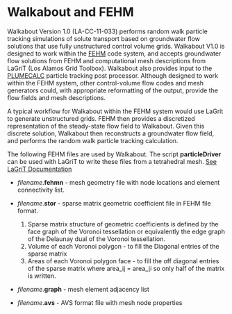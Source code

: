 
# Walkabout and FEHM

Walkabout Version 1.0 (LA-CC-11-033) performs random walk particle tracking simulations of solute transport based on groundwater flow solutions that use fully unstructured control volume grids. Walkabout V1.0 is designed to work within the [FEHM](https://fehm.lanl.gov) code system, and accepts groundwater flow solutions from FEHM and computational mesh descriptions from LaGriT (Los Alamos Grid Toolbox). Walkabout also provides input to the [PLUMECALC](https://plumecalc.lanl.gov) particle tracking post processor. Although designed to work within the FEHM system, other control-volume flow codes and mesh generators could, with appropriate reformatting of the output, provide the flow fields and mesh descriptions.

A typical workflow for Walkabout within the FEHM system would use LaGrit to generate unstructured grids. FEHM then provides a discretized representation of the steady-state flow field to Walkabout. Given this discrete solution, Walkabout then reconstructs a groundwater flow field, and performs the random walk particle tracking calculation. 

The following FEHM files are used by Walkabout. The script **particleDriver** can be used with LaGriT to write these files from a tetrahedral mesh.  [See LaGriT Documentation](http://lanl.github.io/LaGriT)

* *filename*.**fehmn** - mesh geometry file with node locations and element connectivity list.

* *filename*.**stor** - sparse matrix geometric coefficient file in FEHM file format.
  1) Sparse matrix structure of geometric coefficients is defined by the face graph of the Voronoi tessellation or equivalently the edge graph of the Delaunay dual of the Voronoi tessellation.
  2) Volume of each Voronoi polygon - to fill the Diagonal entries of the sparse matrix
  3) Areas of each Voronoi polygon face - to fill the off diagonal entries of the sparse matrix where area_ij = area_ji so only half of the matrix is written.
  
*  *filename*.**graph** - mesh element adjacency list
  
*  *filename*.**avs** - AVS format file with mesh node properties
  
  
 
  
  
